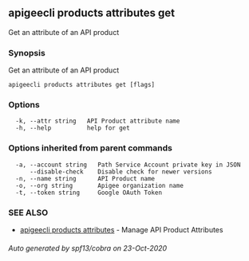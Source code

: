 ## apigeecli products attributes get

Get an attribute of an API product

### Synopsis

Get an attribute of an API product

```
apigeecli products attributes get [flags]
```

### Options

```
  -k, --attr string   API Product attribute name
  -h, --help          help for get
```

### Options inherited from parent commands

```
  -a, --account string   Path Service Account private key in JSON
      --disable-check    Disable check for newer versions
  -n, --name string      API Product name
  -o, --org string       Apigee organization name
  -t, --token string     Google OAuth Token
```

### SEE ALSO

* [apigeecli products attributes](apigeecli_products_attributes.md)	 - Manage API Product Attributes

###### Auto generated by spf13/cobra on 23-Oct-2020
